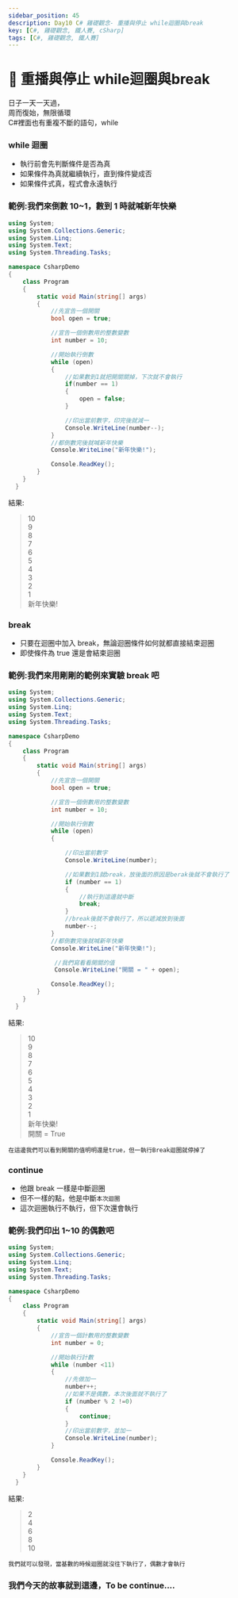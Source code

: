 ```yaml
---
sidebar_position: 45
description: Day10 C# 雞礎觀念- 重播與停止 while迴圈與break
key: [C#, 雞礎觀念, 鐵人賽, cSharp]
tags: [C#, 雞礎觀念, 鐵人賽]
---
```


# 🤖 重播與停止 while迴圈與break
日子一天一天過，<br/>
周而復始，無限循環<br/>
C#裡面也有重複不斷的語句，while

### while 迴圈

- 執行前會先判斷條件是否為真
- 如果條件為真就繼續執行，直到條件變成否
- 如果條件式真，程式會永遠執行

### 範例:我們來倒數 10~1，數到 1 時就喊新年快樂

```csharp
using System;
using System.Collections.Generic;
using System.Linq;
using System.Text;
using System.Threading.Tasks;

namespace CsharpDemo
{
    class Program
    {
        static void Main(string[] args)
        {
            //先宣告一個開關
            bool open = true;

            //宣告一個倒數用的整數變數
            int number = 10;

            //開始執行倒數
            while (open)
            {
                //如果數到1就把開關關掉，下次就不會執行
                if(number == 1)
                {
                    open = false;
                }

                //印出當前數字，印完後就減一
                Console.WriteLine(number--);
            }
            //都倒數完後就喊新年快樂
            Console.WriteLine("新年快樂!");

            Console.ReadKey();
        }
    }
  }
```

結果:

> 10<br/>
> 9<br/>
> 8<br/>
> 7<br/>
> 6<br/>
> 5<br/>
> 4<br/>
> 3<br/>
> 2<br/>
> 1<br/>
> 新年快樂!

### break

- 只要在迴圈中加入 break，無論迴圈條件如何就都直接結束迴圈
- 即使條件為 true 還是會結束迴圈

### 範例:我們來用剛剛的範例來實驗 break 吧

```csharp
using System;
using System.Collections.Generic;
using System.Linq;
using System.Text;
using System.Threading.Tasks;

namespace CsharpDemo
{
    class Program
    {
        static void Main(string[] args)
        {
            //先宣告一個開關
            bool open = true;

            //宣告一個倒數用的整數變數
            int number = 10;

            //開始執行倒數
            while (open)
            {

                //印出當前數字
                Console.WriteLine(number);

                //如果數到1就break，放後面的原因是berak後就不會執行了
                if (number == 1)
                {
                    //執行到這邊就中斷
                    break;
                }
                //break後就不會執行了，所以遞減放到後面
                number--;
            }
            //都倒數完後就喊新年快樂
            Console.WriteLine("新年快樂!");

             //我們寫看看開關的值
             Console.WriteLine("開關 = " + open);

            Console.ReadKey();
        }
    }
  }
```

結果:

> 10<br/>
> 9<br/>
> 8<br/>
> 7<br/>
> 6<br/>
> 5<br/>
> 4<br/>
> 3<br/>
> 2<br/>
> 1<br/>
> 新年快樂!<br/>
> 開關 = True

`在這邊我們可以看到開關的值明明還是true，但一執行Break迴圈就停掉了`

### continue

- 他跟 break 一樣是中斷迴圈
- 但不一樣的點，他是中斷`本次迴圈`
- 這次迴圈執行不執行，但下次還會執行

### 範例:我們印出 1~10 的偶數吧

```csharp
using System;
using System.Collections.Generic;
using System.Linq;
using System.Text;
using System.Threading.Tasks;

namespace CsharpDemo
{
    class Program
    {
        static void Main(string[] args)
        {
            //宣告一個計數用的整數變數
            int number = 0;

            //開始執行計數
            while (number <11)
            {
                //先做加一
                number++;
                //如果不是偶數，本次後面就不執行了
                if (number % 2 !=0)
                {
                    continue;
                }
                //印出當前數字，並加一
                Console.WriteLine(number);
            }

            Console.ReadKey();
        }
    }
  }
```

結果:

> 2<br/>
> 4<br/>
> 6<br/>
> 8<br/>
> 10

`我們就可以發現，當基數的時候迴圈就沒往下執行了，偶數才會執行`

### 我們今天的故事就到這邊，To be continue....
